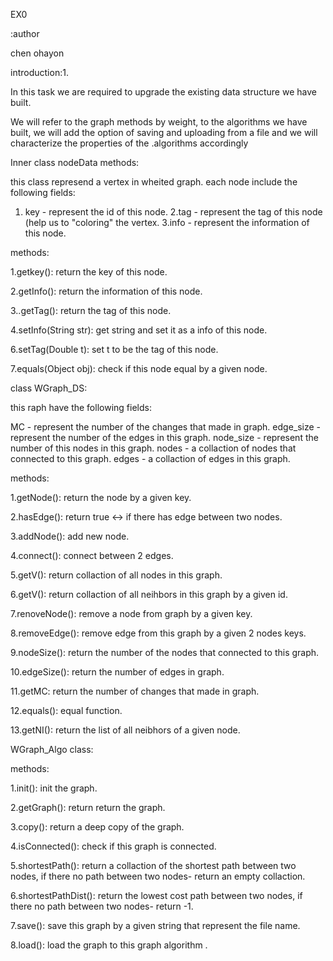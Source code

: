 EX0 

:author 

chen ohayon 

introduction:1.

In this task we are required to upgrade the existing data structure we have built. 
 
We will refer to the graph methods by weight, to the algorithms we have built, we will add the option of saving and uploading from a file and we will characterize the properties of the .algorithms accordingly 

Inner class nodeData methods: 

this class represend a vertex in wheited graph.
each node include the following fields:

1. key - represent the id of this node.
2.tag - represent the tag of this node (help us to "coloring" the vertex.
3.info - represent the information of this node.

methods:

1.getkey(): return the key of this node. 

2.getInfo(): return the information of this node. 

3..getTag(): return the tag of this node. 

4.setInfo(String str): get string and set it as a info of this node. 

6.setTag(Double t): set t to be the tag of this node. 

7.equals(Object obj):  check if this node equal by a given node.  

class WGraph_DS:

this raph have the following fields:

MC - represent the number of the changes that made in graph.
edge_size - represent the number of the edges in this graph.
node_size - represent the number of this nodes in this graph.
nodes - a collaction of nodes that connected to this graph.
edges - a collaction of edges in this graph.

methods:

1.getNode(): return the node by a given key. 

2.hasEdge(): return true  <-> if there has edge between  two nodes. 

3.addNode(): add new node.

4.connect(): connect between 2 edges.

5.getV(): return collaction of all nodes in this graph.

6.getV():  return collaction of all neihbors in this graph by a given id.

7.renoveNode(): remove a node from graph by a given key.

8.removeEdge(): remove edge from this graph by a given 2 nodes keys.

9.nodeSize(): return the number of the nodes that connected to this graph.

10.edgeSize(): return the number of edges in graph.

11.getMC: return the number of changes that made in graph.

12.equals(): equal function.

13.getNI(): return the list of all neibhors of a given node.


WGraph_Algo class:

methods: 

1.init(): init the graph. 

2.getGraph(): return return the graph. 

3.copy(): return a deep copy of the graph. 

4.isConnected(): check if this graph is connected. 

5.shortestPath(): return a collaction of the shortest path between two nodes, if there no path between two nodes- return an empty collaction. 

6.shortestPathDist(): return the lowest cost path between two nodes, if there no path between two nodes- return -1. 

7.save(): save this graph by a given string that represent the file name. 

8.load(): load the graph to this graph algorithm . 
